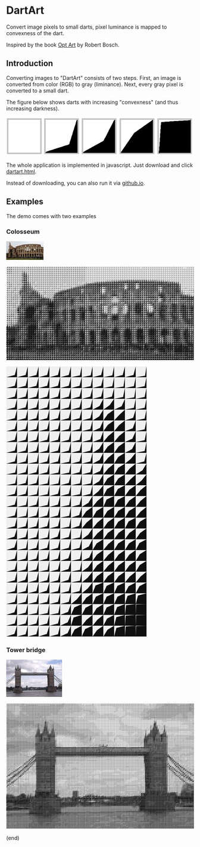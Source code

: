 # DartArt
Convert image pixels to small darts, pixel luminance is mapped to convexness of the dart.

Inspired by the book [Opt Art](https://press.princeton.edu/books/hardcover/9780691164069/opt-art) by Robert Bosch.

## Introduction

Converting images to "DartArt" consists of two steps.
First, an image is converted from color (RGB) to gray (liminance).
Next, every gray pixel is converted to a small dart.

The figure below shows darts with increasing "convexness" (and thus increasing darkness).

![Darts](darts.png)

The whole application is implemented in javascript.
Just download and click [dartart.html](dartart.html).

Instead of downloading, you can also run it via [github.io](https://maarten-pennings.github.io/DartArt/dartart.html).

## Examples

The demo comes with two examples

### Colosseum

![colosseum.jpg](colosseum.jpg)

![colosseum-dart.jpg](colosseum-dart.png)

![colosseum-dart-zoom.png](colosseum-dart-zoom.png)

### Tower bridge

![towerbridge.jpg](towerbridge.jpg)

![towerbridge-dart.jpg](towerbridge-dart.png)

(end)

